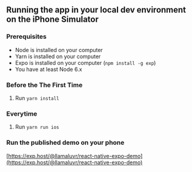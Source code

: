 ## Running the app in your local dev environment on the iPhone Simulator

### Prerequisites
* Node is installed on your computer
* Yarn is installed on your computer
* Expo is installed on your computer (`npm install -g exp`)
* You have at least Node 6.x

### Before the The First Time
1. Run `yarn install`

### Everytime
1. Run `yarn run ios`

### Run the published demo on your phone
[https://exp.host/@llamaluvr/react-native-expo-demo](https://exp.host/@llamaluvr/react-native-expo-demo)
